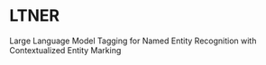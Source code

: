 # LTNER
Large Language Model Tagging for Named Entity Recognition with Contextualized Entity Marking
